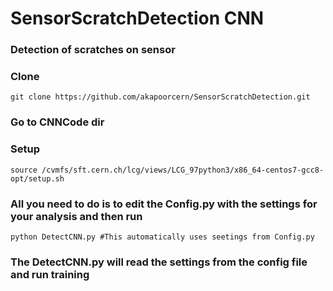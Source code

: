 # SensorScratchDetection CNN

### Detection of scratches on sensor

### Clone

```
git clone https://github.com/akapoorcern/SensorScratchDetection.git

```

### Go to CNNCode dir

### Setup

```
source /cvmfs/sft.cern.ch/lcg/views/LCG_97python3/x86_64-centos7-gcc8-opt/setup.sh

```

### All you need to do is to edit the Config.py with the settings for your analysis and then run 

``` 
python DetectCNN.py #This automatically uses seetings from Config.py

```

### The DetectCNN.py will read the settings from the config file and run training
